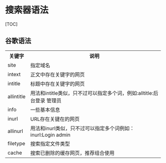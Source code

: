# 搜索器语法

[TOC]

## 谷歌语法

<table><tr><th>关键字</th><th>说明</th></tr><tr><td>site</td><td>指定域名</td></tr><tr><td>intext</td><td>正文中存在关键字的网页</td></tr><tr><td>intitle</td><td>标题中存在关键字的网页</td></tr><tr><td>allintitle</td><td>用法和intitle类似，只不过可以指定多个词，例如:alltitle:后台登录 管理员</td></tr><tr><td>info</td><td>一些基本信息</td></tr><tr><td>inurl</td><td>URL存在关键在的网页</td></tr><tr><td>allinurl</td><td>用法和inurl类似，只不过可以指定多个词例如：inurl:Login admin</td></tr><tr><td>filetype</td><td>搜索指定文件类型</td></tr><tr><td>cache</td><td>搜索已删除的缓存网页，推荐组合使用</td></tr></table>